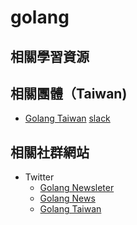# golang


## 相關學習資源



## 相關團體（Taiwan)

- [Golang Taiwan](http://golang.kktix.cc/) [slack](https://golangtw-slackin.herokuapp.com/)

## 相關社群網站

- Twitter 
  - [Golang Newsleter](https://twitter.com/golangweekly)
  - [Golang News](https://twitter.com/golang_news)
  - [Golang Taiwan](https://twitter.com/golangtw)



